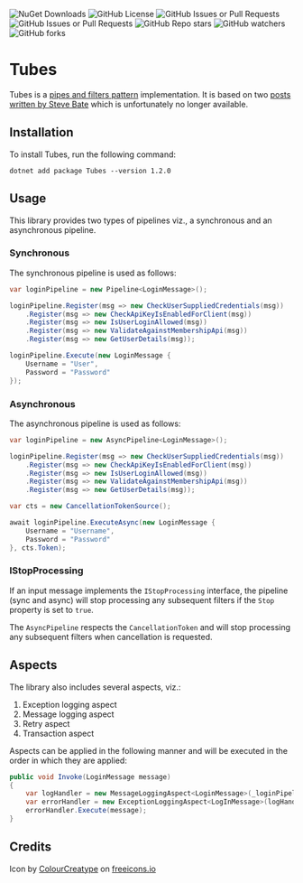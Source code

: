 ![NuGet Downloads](https://img.shields.io/nuget/dt/Tubes)
![GitHub License](https://img.shields.io/github/license/sduplooy/tubes)
![GitHub Issues or Pull Requests](https://img.shields.io/github/issues-pr/sduplooy/tubes)
![GitHub Issues or Pull Requests](https://img.shields.io/github/issues/sduplooy/tubes)
![GitHub Repo stars](https://img.shields.io/github/stars/sduplooy/tubes)
![GitHub watchers](https://img.shields.io/github/watchers/sduplooy/tubes)
![GitHub forks](https://img.shields.io/github/forks/sduplooy/tubes)

# Tubes

Tubes is a [pipes and filters pattern](https://www.enterpriseintegrationpatterns.com/patterns/messaging/PipesAndFilters.html) implementation. It is based on two [posts written by Steve Bate](https://eventuallyconsistent.net/tag/pipe-and-filters) which is unfortunately no longer available.

## Installation

To install Tubes, run the following command:

`dotnet add package Tubes --version 1.2.0`

## Usage

This library provides two types of pipelines viz., a synchronous and an asynchronous pipeline.

### Synchronous

The synchronous pipeline is used as follows:

```csharp
var loginPipeline = new Pipeline<LoginMessage>();

loginPipeline.Register(msg => new CheckUserSuppliedCredentials(msg))
    .Register(msg => new CheckApiKeyIsEnabledForClient(msg))
    .Register(msg => new IsUserLoginAllowed(msg))
    .Register(msg => new ValidateAgainstMembershipApi(msg))
    .Register(msg => new GetUserDetails(msg));

loginPipeline.Execute(new LoginMessage {
    Username = "User",
    Password = "Password"
});
```

### Asynchronous

The asynchronous pipeline is used as follows:

```csharp
var loginPipeline = new AsyncPipeline<LoginMessage>();

loginPipeline.Register(msg => new CheckUserSuppliedCredentials(msg))
    .Register(msg => new CheckApiKeyIsEnabledForClient(msg))
    .Register(msg => new IsUserLoginAllowed(msg))
    .Register(msg => new ValidateAgainstMembershipApi(msg))
    .Register(msg => new GetUserDetails(msg));

var cts = new CancellationTokenSource();

await loginPipeline.ExecuteAsync(new LoginMessage {
    Username = "Username",
    Password = "Password"
}, cts.Token);
```

### IStopProcessing

If an input message implements the `IStopProcessing` interface, the pipeline (sync and async) will stop processing any subsequent filters if the `Stop` property is set to `true`.

The `AsyncPipeline` respects the `CancellationToken` and will stop processing any subsequent filters when cancellation is requested.

## Aspects

The library also includes several aspects, viz.:

1. Exception logging aspect
2. Message logging aspect
3. Retry aspect
4. Transaction aspect

Aspects can be applied in the following manner and will be executed in the order in which they are applied:

```csharp
public void Invoke(LoginMessage message)
{ 
    var logHandler = new MessageLoggingAspect<LoginMessage>(_loginPipeline.Execute) 
    var errorHandler = new ExceptionLoggingAspect<LogInMessage>(logHandler.Execute) 
    errorHandler.Execute(message);
}
```

## Credits

Icon by [ColourCreatype](https://freeicons.io/tools-and-construction-26768/pipe-pipeline-water-instalation-construction-icon-949729) on [freeicons.io](https://freeicons.io)

